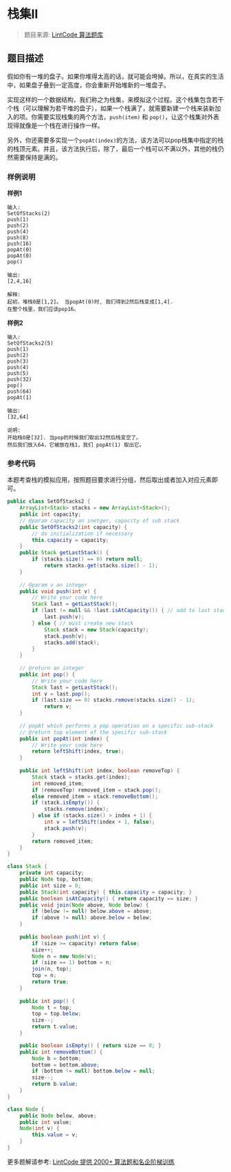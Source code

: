 # 栈集II
 > 题目来源: [LintCode 算法题库](https://www.lintcode.com/problem/set-of-stacks-ii/?utm_source=sc-github-wzz)
 ## 题目描述
 假如你有一堆的盘子。如果你堆得太高的话，就可能会垮掉。所以，在真实的生活中，如果盘子叠到一定高度，你会重新开始堆新的一堆盘子。

实现这样的一个数据结构，我们称之为栈集，来模拟这个过程。这个栈集包含若干个栈（可以理解为若干堆的盘子），如果一个栈满了，就需要新建一个栈来装新加入的项。你需要实现栈集的两个方法，`push(item)` 和 `pop()`，让这个栈集对外表现得就像是一个栈在进行操作一样。

另外，你还需要多实现一个`popAt(index)`的方法，该方法可以pop栈集中指定的栈的栈顶元素。并且，该方法执行后，除了，最后一个栈可以不满以外，其他的栈仍然需要保持是满的。
 ### 样例说明
 **样例1**

```plain
输入:
SetOfStacks(2)
push(1)
push(2)
push(4)
push(8)
push(16)
popAt(0) 
popAt(0) 
pop()    

输出:
[2,4,16]

解释:
起初，堆栈0是[1,2]。 当popAt(0)时, 我们得到2然后栈变成[1,4]. 
在整个栈里，我们应该pop16。
```



**样例2**

```plain
输入:
SetOfStacks2(5)
push(1)
push(2)
push(3)
push(4)
push(5)
push(32)
pop()
push(64)
popAt(1)

输出:
[32,64]

说明:
开始栈0是[32]. 当pop的时候我们取出32然后栈变空了。
然后我们放入64，它被放在栈1，我们 popAt(1) 取出它。
```


 ### 参考代码
 本题考查栈的模拟应用，按照题目要求进行分组，然后取出或者加入对应元素即可。
```java
public class SetOfStacks2 {
    ArrayList<Stack> stacks = new ArrayList<Stack>();
    public int capacity;
    // @param capacity an inetger, capacity of sub stack
    public SetOfStacks2(int capacity) {
        // do initialization if necessary
        this.capacity = capacity;
    }
    public Stack getLastStack() {	
        if (stacks.size() == 0) return null;
            return stacks.get(stacks.size() - 1);
    }
	
    // @param v an integer
    public void push(int v) {
        // Write your code here
        Stack last = getLastStack();
        if (last != null && !last.isAtCapacity()) { // add to last stack
            last.push(v);
        } else { // must create new stack
		    Stack stack = new Stack(capacity);
            stack.push(v);
            stacks.add(stack);
        }
    }
	
    // @return an integer
    public int pop() {
        // Write your code here
        Stack last = getLastStack();
        int v = last.pop();
        if (last.size == 0) stacks.remove(stacks.size() - 1);
            return v;
    }
	
    // popAt which performs a pop operation on a specific sub-stack
    // @return top element of the specific sub-stack
    public int popAt(int index) {
        // Write your code here
        return leftShift(index, true);
    }
	
    public int leftShift(int index, boolean removeTop) {
        Stack stack = stacks.get(index);
        int removed_item;
        if (removeTop) removed_item = stack.pop();
        else removed_item = stack.removeBottom();
        if (stack.isEmpty()) {	
            stacks.remove(index);
        } else if (stacks.size() > index + 1) {
            int v = leftShift(index + 1, false);
		    stack.push(v);	
        }
        return removed_item;
    }
}

class Stack {
    private int capacity;
    public Node top, bottom;
    public int size = 0;
    public Stack(int capacity) { this.capacity = capacity; }
    public boolean isAtCapacity() { return capacity == size; }
    public void join(Node above, Node below) {	
        if (below != null) below.above = above;
        if (above != null) above.below = below;	
    }
	
    public boolean push(int v) {	
        if (size >= capacity) return false;
		size++;		
        Node n = new Node(v);
        if (size == 1) bottom = n;
        join(n, top);
        top = n;
        return true;
    }
	
    public int pop() {	
        Node t = top;	
        top = top.below;
        size--;
        return t.value;
    }

    public boolean isEmpty() { return size == 0; }
    public int removeBottom() {	
        Node b = bottom;	
        bottom = bottom.above;	
        if (bottom != null) bottom.below = null;	
        size--;
        return b.value;	
    }
}

class Node {
    public Node below, above;
    public int value;
    Node(int v) {
        this.value = v;
    }
}
```
 更多题解请参考: [LintCode 提供 2000+ 算法题和名企阶梯训练](https://www.lintcode.com/problem/?utm_source=sc-github-wzz)
